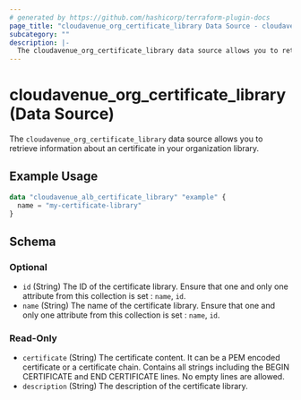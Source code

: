 ```yaml
---
# generated by https://github.com/hashicorp/terraform-plugin-docs
page_title: "cloudavenue_org_certificate_library Data Source - cloudavenue"
subcategory: ""
description: |-
  The cloudavenue_org_certificate_library data source allows you to retrieve information about an certificate in your organization library.
---
```


# cloudavenue_org_certificate_library (Data Source)

The `cloudavenue_org_certificate_library` data source allows you to retrieve information about an certificate in your organization library.

## Example Usage

```terraform
data "cloudavenue_alb_certificate_library" "example" {
  name = "my-certificate-library"
}
```

<!-- schema generated by tfplugindocs -->
## Schema

### Optional

- `id` (String) The ID of the certificate library. Ensure that one and only one attribute from this collection is set : `name`, `id`.
- `name` (String) The name of the certificate library. Ensure that one and only one attribute from this collection is set : `name`, `id`.

### Read-Only

- `certificate` (String) The certificate content. It can be a PEM encoded certificate or a certificate chain. Contains all strings including the BEGIN CERTIFICATE and END CERTIFICATE lines. No empty lines are allowed.
- `description` (String) The description of the certificate library.
